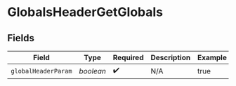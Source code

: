 # GlobalsHeaderGetGlobals


## Fields

| Field               | Type                | Required            | Description         | Example             |
| ------------------- | ------------------- | ------------------- | ------------------- | ------------------- |
| `globalHeaderParam` | *boolean*           | :heavy_check_mark:  | N/A                 | true                |